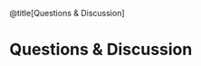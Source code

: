 <div class="slide-bg-style-left"></div><div class="slide-bg-style-right"></div>

@title[Questions & Discussion]

# Questions & Discussion
